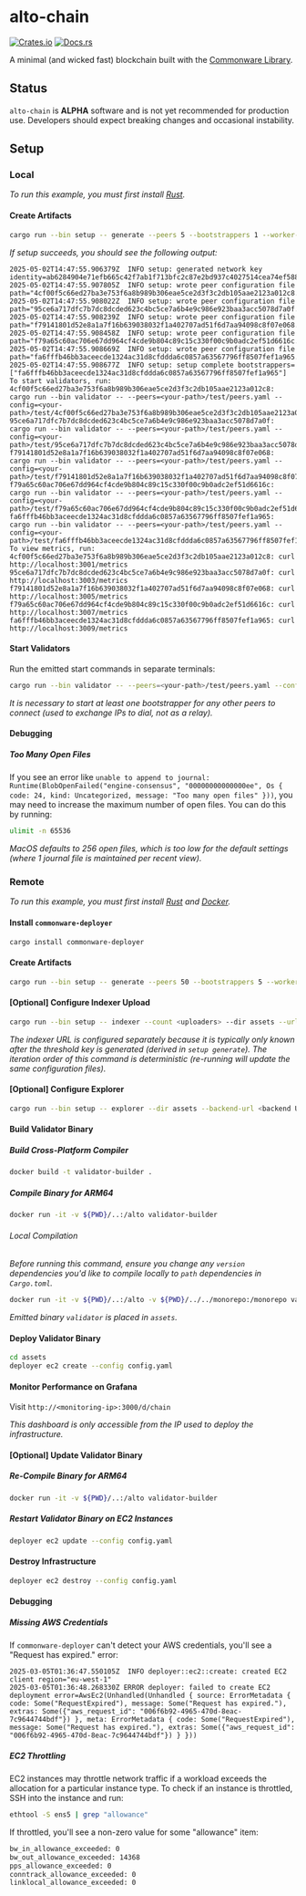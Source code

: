 # alto-chain

[![Crates.io](https://img.shields.io/crates/v/alto-chain.svg)](https://crates.io/crates/alto-chain)
[![Docs.rs](https://docs.rs/alto-chain/badge.svg)](https://docs.rs/alto-chain)

A minimal (and wicked fast) blockchain built with the [Commonware Library](https://github.com/commonwarexyz/monorepo).

## Status

`alto-chain` is **ALPHA** software and is not yet recommended for production use. Developers should expect breaking changes and occasional instability.

## Setup

### Local

_To run this example, you must first install [Rust](https://www.rust-lang.org/tools/install)._

#### Create Artifacts

```bash
cargo run --bin setup -- generate --peers 5 --bootstrappers 1 --worker-threads 3 --log-level info --message-backlog 16384 --mailbox-size 16384 --deque-size 10 --output test local --start-port 3000
```

_If setup succeeds, you should see the following output:_

```
2025-05-02T14:47:55.906379Z  INFO setup: generated network key identity=ab6284904e71efb665c42f7ab1f713bfc2c87e2bd937c4027514cea74ef588c05803a4592ddd1970def6bd261210b83b
2025-05-02T14:47:55.907805Z  INFO setup: wrote peer configuration file path="4cf00f5c66ed27ba3e753f6a8b989b306eae5ce2d3f3c2db105aae2123a012c8.yaml"
2025-05-02T14:47:55.908022Z  INFO setup: wrote peer configuration file path="95ce6a717dfc7b7dc8dcded623c4bc5ce7a6b4e9c986e923baa3acc5078d7a0f.yaml"
2025-05-02T14:47:55.908239Z  INFO setup: wrote peer configuration file path="f79141801d52e8a1a7f16b639038032f1a402707ad51f6d7aa94098c8f07e068.yaml"
2025-05-02T14:47:55.908458Z  INFO setup: wrote peer configuration file path="f79a65c60ac706e67dd964cf4cde9b804c89c15c330f00c9b0adc2ef51d6616c.yaml"
2025-05-02T14:47:55.908669Z  INFO setup: wrote peer configuration file path="fa6fffb46bb3aceecde1324ac31d8cfddda6c0857a63567796ff8507fef1a965.yaml"
2025-05-02T14:47:55.908677Z  INFO setup: setup complete bootstrappers=["fa6fffb46bb3aceecde1324ac31d8cfddda6c0857a63567796ff8507fef1a965"]
To start validators, run:
4cf00f5c66ed27ba3e753f6a8b989b306eae5ce2d3f3c2db105aae2123a012c8: cargo run --bin validator -- --peers=<your-path>/test/peers.yaml --config=<your-path>/test/4cf00f5c66ed27ba3e753f6a8b989b306eae5ce2d3f3c2db105aae2123a012c8.yaml
95ce6a717dfc7b7dc8dcded623c4bc5ce7a6b4e9c986e923baa3acc5078d7a0f: cargo run --bin validator -- --peers=<your-path>/test/peers.yaml --config=<your-path>/test/95ce6a717dfc7b7dc8dcded623c4bc5ce7a6b4e9c986e923baa3acc5078d7a0f.yaml
f79141801d52e8a1a7f16b639038032f1a402707ad51f6d7aa94098c8f07e068: cargo run --bin validator -- --peers=<your-path>/test/peers.yaml --config=<your-path>/test/f79141801d52e8a1a7f16b639038032f1a402707ad51f6d7aa94098c8f07e068.yaml
f79a65c60ac706e67dd964cf4cde9b804c89c15c330f00c9b0adc2ef51d6616c: cargo run --bin validator -- --peers=<your-path>/test/peers.yaml --config=<your-path>/test/f79a65c60ac706e67dd964cf4cde9b804c89c15c330f00c9b0adc2ef51d6616c.yaml
fa6fffb46bb3aceecde1324ac31d8cfddda6c0857a63567796ff8507fef1a965: cargo run --bin validator -- --peers=<your-path>/test/peers.yaml --config=<your-path>/test/fa6fffb46bb3aceecde1324ac31d8cfddda6c0857a63567796ff8507fef1a965.yaml
To view metrics, run:
4cf00f5c66ed27ba3e753f6a8b989b306eae5ce2d3f3c2db105aae2123a012c8: curl http://localhost:3001/metrics
95ce6a717dfc7b7dc8dcded623c4bc5ce7a6b4e9c986e923baa3acc5078d7a0f: curl http://localhost:3003/metrics
f79141801d52e8a1a7f16b639038032f1a402707ad51f6d7aa94098c8f07e068: curl http://localhost:3005/metrics
f79a65c60ac706e67dd964cf4cde9b804c89c15c330f00c9b0adc2ef51d6616c: curl http://localhost:3007/metrics
fa6fffb46bb3aceecde1324ac31d8cfddda6c0857a63567796ff8507fef1a965: curl http://localhost:3009/metrics
```

#### Start Validators

Run the emitted start commands in separate terminals:

```bash
cargo run --bin validator -- --peers=<your-path>/test/peers.yaml --config=<your-path>/test/10cf8d03daca2332213981adee2a4bfffe4a1782bb5cce036c1d5689c6090997.yaml
```

_It is necessary to start at least one bootstrapper for any other peers to connect (used to exchange IPs to dial, not as a relay)._

#### Debugging

##### Too Many Open Files

If you see an error like `unable to append to journal: Runtime(BlobOpenFailed("engine-consensus", "00000000000000ee", Os { code: 24, kind: Uncategorized, message: "Too many open files" }))`, you may need to increase the maximum number of open files. You can do this by running:

```bash
ulimit -n 65536
```

_MacOS defaults to 256 open files, which is too low for the default settings (where 1 journal file is maintained per recent view)._

### Remote

_To run this example, you must first install [Rust](https://www.rust-lang.org/tools/install) and [Docker](https://www.docker.com/get-started/)._

#### Install `commonware-deployer`

```bash
cargo install commonware-deployer
```

#### Create Artifacts

```bash
cargo run --bin setup -- generate --peers 50 --bootstrappers 5 --worker-threads 2 --log-level info --message-backlog 16384 --mailbox-size 16384 --deque-size 10 --output assets remote --regions us-west-1,us-east-1,eu-west-1,ap-northeast-1,eu-north-1,ap-south-1,sa-east-1,eu-central-1,ap-northeast-2,ap-southeast-2 --monitoring-instance-type c7g.4xlarge --monitoring-storage-size 100 --instance-type c7g.large --storage-size 40 --dashboard dashboard.json
```

#### [Optional] Configure Indexer Upload

```bash
cargo run --bin setup -- indexer --count <uploaders> --dir assets --url <indexer URL>
```

_The indexer URL is configured separately because it is typically only known after the threshold key is generated (derived in `setup generate`). The iteration order of this command is deterministic (re-running will update the same configuration files)._

#### [Optional] Configure Explorer

```bash
cargo run --bin setup -- explorer --dir assets --backend-url <backend URL>
```

#### Build Validator Binary

##### Build Cross-Platform Compiler

```bash
docker build -t validator-builder .
```

##### Compile Binary for ARM64

```bash
docker run -it -v ${PWD}/..:/alto validator-builder
```

###### Local Compilation

_Before running this command, ensure you change any `version` dependencies you'd like to compile locally to `path` dependencies in `Cargo.toml`._

```bash
docker run -it -v ${PWD}/..:/alto -v ${PWD}/../../monorepo:/monorepo validator-builder
```

_Emitted binary `validator` is placed in `assets`._

#### Deploy Validator Binary

```bash
cd assets
deployer ec2 create --config config.yaml
```

#### Monitor Performance on Grafana

Visit `http://<monitoring-ip>:3000/d/chain`

_This dashboard is only accessible from the IP used to deploy the infrastructure._

#### [Optional] Update Validator Binary

##### Re-Compile Binary for ARM64

```bash
docker run -it -v ${PWD}/..:/alto validator-builder
```

##### Restart Validator Binary on EC2 Instances

```bash
deployer ec2 update --config config.yaml
```

#### Destroy Infrastructure

```bash
deployer ec2 destroy --config config.yaml
```

#### Debugging

##### Missing AWS Credentials

If `commonware-deployer` can't detect your AWS credentials, you'll see a "Request has expired." error:

```
2025-03-05T01:36:47.550105Z  INFO deployer::ec2::create: created EC2 client region="eu-west-1"
2025-03-05T01:36:48.268330Z ERROR deployer: failed to create EC2 deployment error=AwsEc2(Unhandled(Unhandled { source: ErrorMetadata { code: Some("RequestExpired"), message: Some("Request has expired."), extras: Some({"aws_request_id": "006f6b92-4965-470d-8eac-7c9644744bdf"}) }, meta: ErrorMetadata { code: Some("RequestExpired"), message: Some("Request has expired."), extras: Some({"aws_request_id": "006f6b92-4965-470d-8eac-7c9644744bdf"}) } }))
```

##### EC2 Throttling

EC2 instances may throttle network traffic if a workload exceeds the allocation for a particular instance type. To check
if an instance is throttled, SSH into the instance and run:

```bash
ethtool -S ens5 | grep "allowance"
```

If throttled, you'll see a non-zero value for some "allowance" item:

```txt
bw_in_allowance_exceeded: 0
bw_out_allowance_exceeded: 14368
pps_allowance_exceeded: 0
conntrack_allowance_exceeded: 0
linklocal_allowance_exceeded: 0
```